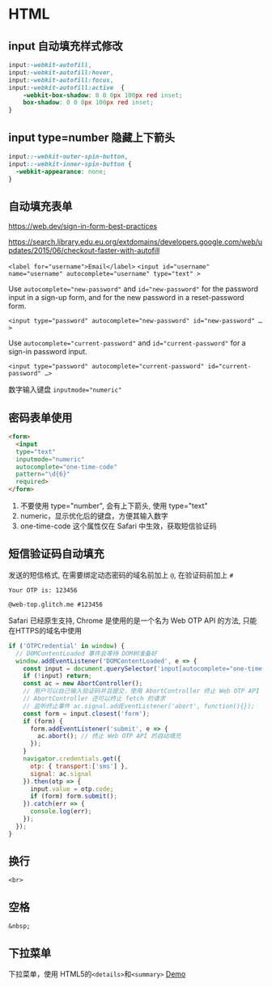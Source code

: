 # HTML

## input 自动填充样式修改

```css
input:-webkit-autofill,
input:-webkit-autofill:hover,
input:-webkit-autofill:focus,
input:-webkit-autofill:active  {
    -webkit-box-shadow: 0 0 0px 100px red inset;
    box-shadow: 0 0 0px 100px red inset;
}
```

## input type=number 隐藏上下箭头

```css
input::-webkit-outer-spin-button,
input::-webkit-inner-spin-button {
  -webkit-appearance: none;
}
```

## 自动填充表单

https://web.dev/sign-in-form-best-practices

https://search.library.edu.eu.org/extdomains/developers.google.com/web/updates/2015/06/checkout-faster-with-autofill

`<label for="username">Email</label>`
`<input id="username" name="username" autocomplete="username" type="text" >`

Use `autocomplete="new-password"` and `id="new-password"` for the password input in a sign-up form, and for the new password in a reset-password form.

`<input type="password" autocomplete="new-password" id="new-password" …>`

Use `autocomplete="current-password"` and `id="current-password"` for a sign-in password input.

`<input type="password" autocomplete="current-password" id="current-password" …>`

数字输入键盘 `inputmode="numeric"`

## 密码表单使用

```html
<form>
  <input
  type="text"
  inputmode="numeric"
  autocomplete="one-time-code"
  pattern="\d{6}"
  required>
</form>
```

1. 不要使用 type="number", 会有上下箭头, 使用 type="text"
2. numeric，显示优化后的键盘，方便其输入数字
3. one-time-code 这个属性仅在 Safari 中生效，获取短信验证码

## 短信验证码自动填充

发送的短信格式, 在需要绑定动态密码的域名前加上 `@`, 在验证码前加上 `#`

```
Your OTP is: 123456

@web-top.glitch.me #123456
```
Safari 已经原生支持, Chrome 是使用的是一个名为 Web OTP API 的方法, 只能在HTTPS的域名中使用

```js
if ('OTPCredential' in window) {
  // DOMContentLoaded 事件会等待 DOM树准备好
  window.addEventListener('DOMContentLoaded', e => {
    const input = document.querySelector('input[autocomplete="one-time-code"]');
    if (!input) return;
    const ac = new AbortController();
    // 用户可以自己输入验证码并且提交，使用 AbortController 终止 Web OTP API 的自动填充
    // AbortController 还可以终止 fetch 的请求
    // 监听终止事件 ac.signal.addEventListener('abort', function(){});
    const form = input.closest('form');
    if (form) {
      form.addEventListener('submit', e => {
        ac.abort(); // 终止 Web OTP API 的自动填充
      });
    }
    navigator.credentials.get({
      otp: { transport:['sms'] },
      signal: ac.signal
    }).then(otp => {
      input.value = otp.code;
      if (form) form.submit();
    }).catch(err => {
      console.log(err);
    });
  });
}
```

## 换行

`<br>`

## 空格

`&nbsp;`

## 下拉菜单

下拉菜单，使用 HTML5的`<details>`和`<summary>` [Demo](https://codepen.io/airen/pen/MxLaVd)
